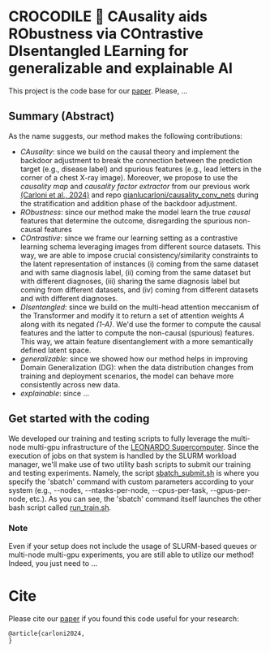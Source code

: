 # CROCODILE 🐊 CAusality aids RObustness via COntrastive DIsentangled LEarning for generalizable and explainable AI

This project is the code base for our [paper](placeholder). Please, ...

## Summary (Abstract)

As the name suggests, our method makes the following contributions:

- *CAusality*: since we build on the causal theory and implement the backdoor adjustment to break the connection between the prediction target (e.g., disease label) and spurious features (e.g., lead letters in the corner of a chest X-ray image). Moreover, we propose to use the _causality map_ and _causality factor extractor_ from our previous work [(Carloni et al., 2024)](https://doi.org/10.1016/j.eswa.2024.123433) and repo [gianlucarloni/causality_conv_nets](https://github.com/gianlucarloni/causality_conv_nets) during the stratification and addition phase of the backdoor adjustment.
- *RObustness*: since our method make the model learn the true _causal_ features that determine the outcome, disregarding the spurious non-causal features
- *COntrastive*: since we frame our learning setting as a contrastive learning schema leveraging images from different source datasets. This way, we are able to impose crucial consistency/similarity constraints to the latent representation of instances (i) coming from the same dataset and with same diagnosis label, (ii) coming from the same dataset but with different diagnoses, (iii) sharing the same diagnosis label but coming from different datasets, and (iv) coming from different datasets and with different diagnoses.
- *DIsentangled*: since we build on the multi-head attention meccanism of the Transformer and modify it to return a set of attention weights _A_ along with its negated _(1-A)_. We'd use the former to compute the causal features and the latter to compute the non-causal (spurious) features. This way, we attain feature disentanglement with a more semantically defined latent space.
- *generalizable*: since we showed how our method helps in improving Domain Generalization (DG): when the data distribution changes from training and deployment scenarios, the model can behave more consistently across new data.
- *explainable*: since ...
 

## Get started with the coding

We developed our training and testing scripts to fully leverage the multi-node multi-gpu infrastructure of the [LEONARDO Supercomputer](https://en.wikipedia.org/wiki/Leonardo_(supercomputer)). Since the execution of jobs on that system is handled by the SLURM workload manager, we'll make use of two utility bash scripts to submit our training and testing experiments. Namely, the script [sbatch_submit.sh](https://github.com/gianlucarloni/crocodile/blob/main/sbatch_submit.sh) is where you specify the 'sbatch' command with custom parameters according to your system (e.g., --nodes, --ntasks-per-node, --cpus-per-task, --gpus-per-node, etc.). As you can see, the 'sbatch' command itself launches the other bash script called [run_train.sh](https://github.com/gianlucarloni/crocodile/blob/main/run_train.sh).

### Note

Even if your setup does not include the usage of SLURM-based queues or multi-node multi-gpu experiments, you are still able to utilize our method! Indeed, you just need to ...

# Cite

Please cite our [paper](placeholder) if you found this code useful for your research:

```
@article{carloni2024,
}
```
